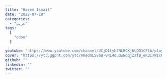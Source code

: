 ```yaml
---
title: "Hazem Ismail"
date: "2022-07-18"
categories:
  - "عربي"
tags:
  [
    "odoo"
  ]

youtube: "https://www.youtube.com/channel/UCjD1tyh7NLBCKjUUQQ1CFtA/playlists"
cover: "https://yt3.ggpht.com/ytc/AKedOLSvaB-vNL4duQwNdqjZafB_eR3I7WIx0YXdUMZo=s176-c-k-c0x00ffffff-no-rj"
github: ""
linkedin: ""
twitter: ""
---
```




